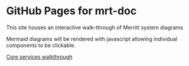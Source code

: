 # GitHub Pages for mrt-doc

This site houses an interactive walk-through of Merritt system diagrams

Mermaid diagrams will be rendered with javascript allowing individual components to be clickable.

[Core services walkthrough](diagrams/index)
